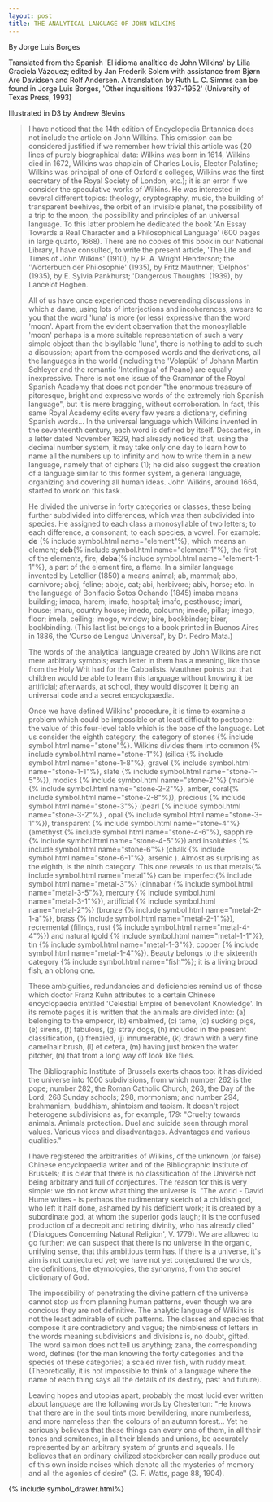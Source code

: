 ```yaml
---
layout: post
title: THE ANALYTICAL LANGUAGE OF JOHN WILKINS
---
```

By Jorge Luis Borges

Translated from the Spanish 'El idioma analítico de John Wilkins' by Lilia Graciela Vázquez; edited by Jan Frederik Solem with assistance from Bjørn Are Davidsen and Rolf Andersen. A translation by Ruth L. C. Simms can be found in Jorge Luis Borges, 'Other inquisitions 1937-1952' (University of Texas Press, 1993)

Illustrated in D3 by Andrew Blevins

>I have noticed that the 14th edition of Encyclopedia Britannica does not include the article on John Wilkins. This omission can be considered justified if we remember how trivial this article was (20 lines of purely biographical data: Wilkins was born in 1614, Wilkins died in 1672, Wilkins was chaplain of Charles Louis, Elector Palatine; Wilkins was principal of one of Oxford's colleges, Wilkins was the first secretary of the Royal Society of London, etc.); it is an error if we consider the speculative works of Wilkins. He was interested in several different topics: theology, cryptography, music, the building of transparent beehives, the orbit of an invisible planet, the possibility of a trip to the moon, the possibility and principles of an universal language. To this latter problem he dedicated the book 'An Essay Towards a Real Character and a Philosophical Language' (600 pages in large quarto, 1668). There are no copies of this book in our National Library, I have consulted, to write the present article, 'The Life and Times of John Wilkins' (1910), by P. A. Wright Henderson; the 'Wörterbuch der Philosophie' (1935), by Fritz Mauthner; 'Delphos' (1935), by E. Sylvia Pankhurst; 'Dangerous Thoughts' (1939), by Lancelot Hogben.
>
>All of us have once experienced those neverending discussions in which a dame, using lots of interjections and incoherences, swears to you that the word 'luna' is more (or less) expressive than the word 'moon'. Apart from the evident observation that the monosyllable 'moon' perhaps is a more suitable representation of such a very simple object than the bisyllable 'luna', there is nothing to add to such a discussion; apart from the composed words and the derivations, all the languages in the world (including the 'Volapük' of Johann Martin Schleyer and the romantic 'Interlingua' of Peano) are equally inexpressive. There is not one issue of the Grammar of the Royal Spanish Academy that does not ponder "the enormous treasure of pitoresque, bright and expressive words of the extremely rich Spanish language", but it is mere bragging, without corroboration. In fact, this same Royal Academy edits every few years a dictionary, defining Spanish words... In the universal language which Wilkins invented in the seventeenth century, each word is defined by itself. Descartes, in a letter dated November 1629, had already noticed that, using the decimal number system, it may take only one day to learn how to name all the numbers up to infinity and how to write them in a new language, namely that of ciphers (1); he did also suggest the creation of a language similar to this former system, a general language, organizing and covering all human ideas. John Wilkins, around 1664, started to work on this task.
>
>He divided the universe in forty categories or classes, these being further subdivided into differences, which was then subdivided into species. He assigned to each class a monosyllable of two letters; to each difference, a consonant; to each species, a vowel. For example: **de** {% include symbol.html name="element"%}, which means an element; **deb**{% include symbol.html name="element-1"%}, the first of the elements, fire; **deba**{% include symbol.html name="element-1-1"%}, a part of the element fire, a flame. In a similar language invented by Letellier (1850) a means animal; ab, mammal; abo, carnivore; aboj, feline; aboje, cat; abi, herbivore; abiv, horse; etc. In the language of Bonifacio Sotos Ochando (1845) imaba means building; imaca, harem; imafe, hospital; imafo, pesthouse; imari, house; imaru, country house; imedo, coloumn; imede, pillar; imego, floor; imela, ceiling; imogo, window; bire, bookbinder; birer, bookbinding. (This last list belongs to a book printed in Buenos Aires in 1886, the 'Curso de Lengua Universal', by Dr. Pedro Mata.)
>
>The words of the analytical language created by John Wilkins are not mere arbitrary symbols; each letter in them has a meaning, like those from the Holy Writ had for the Cabbalists. Mauthner points out that children would be able to learn this language without knowing it be artificial; afterwards, at school, they would discover it being an universal code and a secret encyclopaedia.
>
>Once we have defined Wilkins' procedure, it is time to examine a problem which could be impossible or at least difficult to postpone: the value of this four-level table which is the base of the language. Let us consider the eighth category, the category of stones {% include symbol.html name="stone"%}. Wilkins divides them into common {% include symbol.html name="stone-1"%} (silica {% include symbol.html name="stone-1-8"%}, gravel {% include symbol.html name="stone-1-1"%}, slate {% include symbol.html name="stone-1-5"%}), modics {% include symbol.html name="stone-2"%} (marble {% include symbol.html name="stone-2-2"%}, amber, coral{% include symbol.html name="stone-2-8"%}), precious {% include symbol.html name="stone-3"%} (pearl {% include symbol.html name="stone-3-2"%} , opal {% include symbol.html name="stone-3-1"%}), transparent {% include symbol.html name="stone-4"%} (amethyst {% include symbol.html name="stone-4-6"%}, sapphire {% include symbol.html name="stone-4-5"%}) and insolubles {% include symbol.html name="stone-6"%}  (chalk {% include symbol.html name="stone-6-1"%}, arsenic ). Almost as surprising as the eighth, is the ninth category. This one reveals to us that metals{% include symbol.html name="metal"%} can be imperfect{% include symbol.html name="metal-3"%} (cinnabar {% include symbol.html name="metal-3-5"%}, mercury {% include symbol.html name="metal-3-1"%}), artificial {% include symbol.html name="metal-2"%} (bronze {% include symbol.html name="metal-2-1-a"%}, brass {% include symbol.html name="metal-2-1"%}), recremental (filings, rust {% include symbol.html name="metal-4-4"%}) and natural (gold {% include symbol.html name="metal-1-1"%}, tin {% include symbol.html name="metal-1-3"%}, copper {% include symbol.html name="metal-1-4"%}). Beauty belongs to the sixteenth category {% include symbol.html name="fish"%}; it is a living brood fish, an oblong one.
>
>These ambiguities, redundancies and deficiencies remind us of those which doctor Franz Kuhn attributes to a certain Chinese encyclopaedia entitled 'Celestial Empire of benevolent Knowledge'. In its remote pages it is written that the animals are divided into: (a) belonging to the emperor, (b) embalmed, (c) tame, (d) sucking pigs, (e) sirens, (f) fabulous, (g) stray dogs, (h) included in the present classification, (i) frenzied, (j) innumerable, (k) drawn with a very fine camelhair brush, (l) et cetera, (m) having just broken the water pitcher, (n) that from a long way off look like flies.
>
>The Bibliographic Institute of Brussels exerts chaos too: it has divided the universe into 1000 subdivisions, from which number 262 is the pope; number 282, the Roman Catholic Church; 263, the Day of the Lord; 268 Sunday schools; 298, mormonism; and number 294, brahmanism, buddhism, shintoism and taoism. It doesn't reject heterogene subdivisions as, for example, 179: "Cruelty towards animals. Animals protection. Duel and suicide seen through moral values. Various vices and disadvantages. Advantages and various qualities."
>
>I have registered the arbitrarities of Wilkins, of the unknown (or false) Chinese encyclopaedia writer and of the Bibliographic Institute of Brussels; it is clear that there is no classification of the Universe not being arbitrary and full of conjectures. The reason for this is very simple: we do not know what thing the universe is. "The world - David Hume writes - is perhaps the rudimentary sketch of a childish god, who left it half done, ashamed by his deficient work; it is created by a subordinate god, at whom the superior gods laugh; it is the confused production of a decrepit and retiring divinity, who has already died" ('Dialogues Concerning Natural Religion', V. 1779). We are allowed to go further; we can suspect that there is no universe in the organic, unifying sense, that this ambitious term has. If there is a universe, it's aim is not conjectured yet; we have not yet conjectured the words, the definitions, the etymologies, the synonyms, from the secret dictionary of God.
>
>The impossibility of penetrating the divine pattern of the universe cannot stop us from planning human patterns, even though we are concious they are not definitive. The analytic language of Wilkins is not the least admirable of such patterns. The classes and species that compose it are contradictory and vague; the nimbleness of letters in the words meaning subdivisions and divisions is, no doubt, gifted. The word salmon does not tell us anything; zana, the corresponding word, defines (for the man knowing the forty categories and the species of these categories) a scaled river fish, with ruddy meat. (Theoretically, it is not impossible to think of a language where the name of each thing says all the details of its destiny, past and future).
>
>Leaving hopes and utopias apart, probably the most lucid ever written about language are the following words by Chesterton: "He knows that there are in the soul tints more bewildering, more numberless, and more nameless than the colours of an autumn forest... Yet he seriously believes that these things can every one of them, in all their tones and semitones, in all their blends and unions, be accurately represented by an arbitrary system of grunts and squeals. He believes that an ordinary civilized stockbroker can really produce out of this own inside noises which denote all the mysteries of memory and all the agonies of desire" (G. F. Watts, page 88, 1904).

{% include symbol_drawer.html%}
